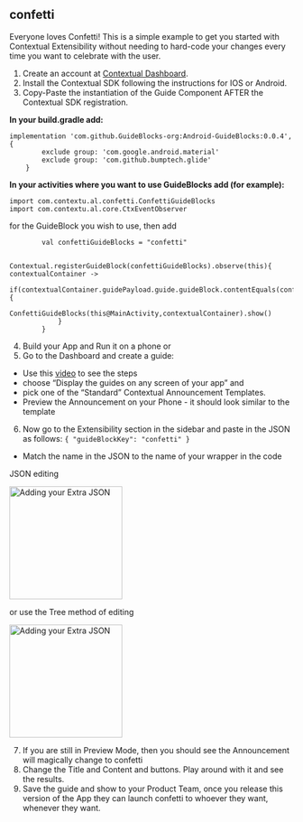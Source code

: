 ## confetti

Everyone loves Confetti! This is a simple example to get you started with Contextual Extensibility without needing to hard-code your changes every time you want to celebrate with the user.

1. Create an account at [Contextual Dashboard](https://dashboard.contextu.al/ "Contextual Dashboard").
2. Install the Contextual SDK following the instructions for IOS or Android.
3. Copy-Paste the instantiation of the Guide Component AFTER the Contextual SDK registration.

**In your build.gradle add:**

```
implementation 'com.github.GuideBlocks-org:Android-GuideBlocks:0.0.4', {
        exclude group: 'com.google.android.material'
        exclude group: 'com.github.bumptech.glide'
    }
```

**In your activities where you want to use GuideBlocks add (for example):**

```
import com.contextu.al.confetti.ConfettiGuideBlocks
import com.contextu.al.core.CtxEventObserver
```

for the GuideBlock you wish to use, then add 

```
        val confettiGuideBlocks = "confetti"

        Contextual.registerGuideBlock(confettiGuideBlocks).observe(this){ contextualContainer ->
            if(contextualContainer.guidePayload.guide.guideBlock.contentEquals(confettiGuideBlocks)){
                ConfettiGuideBlocks(this@MainActivity,contextualContainer).show()
            }
        }
```


4. Build your App and Run it on a phone or
5. Go to the Dashboard and create a guide:
* Use this [video]( https://vimeo.com/863886653#t=0m58s "Another Guide Creation How-to") to see the steps
* choose “Display the guides on any screen of your app” and
* pick one of the “Standard” Contextual Announcement Templates.
* Preview the Announcement on your Phone - it should look similar to the template
6. Now go to the Extensibility section in the sidebar and paste in the JSON as follows:
   `
   {
   "guideBlockKey": "confetti"
   }
   `
* Match the name in the JSON to the name of your wrapper in the code

JSON editing
 
<img src="https://raw.githubusercontent.com/contextu-al/FavDish/main/screenshots/confettiJSON.png" alt="Adding your Extra JSON" width="200"/>

or use the Tree method of editing

<img src="https://raw.githubusercontent.com/contextu-al/FavDish/main/screenshots/confettiTree.png" alt="Adding your Extra JSON" width="200"/>

7. If you are still in Preview Mode, then you should see the Announcement will magically change to confetti
8. Change the Title and Content and buttons. Play around with it and see the results.
9. Save the guide and show to your Product Team, once you release this version of the App they can launch confetti to whoever they want, whenever they want.


